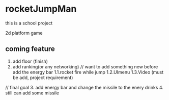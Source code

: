 # rocketJumpMan

this is a school project

2d platform game

coming feature
----------------
1. add floor (finish)
2. add ranking(or any networking)
// want to add something new before add the energy bar
1.1.rocket fire while jump
1.2.UImenu
1.3.Video (must be add, project requirement)

// final goal
3. add energy bar and change the missile to the enery drinks
4. still can add some missile

